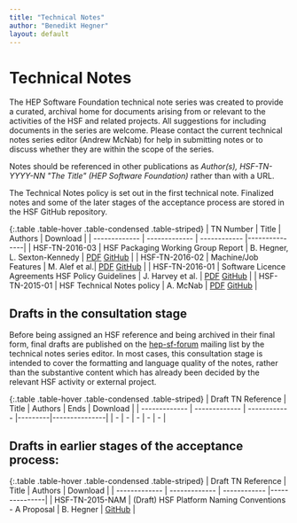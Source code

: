 ```yaml
---
title: "Technical Notes"
author: "Benedikt Hegner"
layout: default
---
```


# Technical Notes

The HEP Software Foundation technical note series was created to provide a curated, archival home for documents arising from or relevant to the activities of the HSF and related projects. All suggestions for including documents in the series are welcome. Please contact the current technical notes series editor (Andrew McNab) for help in submitting notes or to discuss whether they are within the scope of the series.

Notes should be referenced in other publications as _Author(s), HSF-TN-YYYY-NN "The Title" (HEP Software Foundation)_ rather than with a URL.

The Technical Notes policy is set out in the first technical note. Finalized notes and some of the later stages of the acceptance process are stored in the HSF GitHub repository.

{:.table .table-hover .table-condensed .table-striped}
| TN Number  | Title           | Authors     | Download    |
| ------------- | ------------- | ------------ |---------------|
| HSF-TN-2016-03  | HSF Packaging Working Group Report  | B. Hegner, L. Sexton-Kennedy | [PDF](https://github.com/HEP-SF/documents/raw/master/HSF-TN/2016-03/HSF-TN-2016-03.pdf)  [GitHub](https://github.com/HEP-SF/documents/tree/master/HSF-TN/2016-03) |
| HSF-TN-2016-02  | Machine/Job Features  | M. Alef et al.| [PDF](https://github.com/HEP-SF/documents/raw/master/HSF-TN/2016-02/HSF-TN-2016-02.pdf)  [GitHub](https://github.com/HEP-SF/documents/tree/master/HSF-TN/2016-02) |
| HSF-TN-2016-01  | Software Licence Agreements HSF Policy Guidelines  | J. Harvey et al. | [PDF](https://github.com/HEP-SF/documents/raw/master/HSF-TN/2016-01/HSF-TN-2016-01.pdf)  [GitHub](https://github.com/HEP-SF/documents/tree/master/HSF-TN/2016-01) |
| HSF-TN-2015-01  | HSF Technical Notes policy | A. McNab | [PDF](https://github.com/HEP-SF/documents/raw/master/HSF-TN/2015-01/HSF-TN-2015-01.pdf)  [GitHub](https://github.com/HEP-SF/documents/tree/master/HSF-TN/2015-01) |

## Drafts in the consultation stage

Before being assigned an HSF reference and being archived in their final form, final drafts are published on the [hep-sf-forum](http://groups.google.com/d/forum/hep-sf-forum) mailing list by the technical notes series editor. In most cases, this consultation stage is intended to cover the formatting and language quality of the notes, rather than the substantive content which has already been decided by the relevant HSF activity or external project.

{:.table .table-hover .table-condensed .table-striped}
| Draft TN Reference  | Title           | Authors     | Ends    | Download    |
| ------------- | ------------- | ------------ |---------|---------------|
| -  | - | - | - | - |

## Drafts in earlier stages of the acceptance process:

{:.table .table-hover .table-condensed .table-striped}
| Draft TN Reference  | Title           | Authors     | Download    |
| ------------- | ------------- | ------------ |---------------|
| HSF-TN-2015-NAM  | (Draft) HSF Platform Naming Conventions - A Proposal  | B. Hegner | [GitHub](https://github.com/HEP-SF/documents/tree/master/HSF-TN/draft-2015-NAM) |


